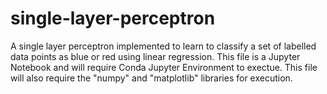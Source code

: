 # single-layer-perceptron
A single layer perceptron implemented to learn to classify a set of labelled data points as blue or red using linear regression.
This file is a Jupyter Notebook and will require Conda Jupyter Environment to exectue.
This file will also require the "numpy" and "matplotlib" libraries for execution.
